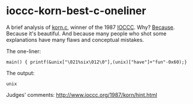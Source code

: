 # ioccc-korn-best-c-oneliner
A brief analysis of [korn.c](http://www.ioccc.org/1987/korn/korn.c), winner of the 1987 [IOCCC](http://www.ioccc.org/). Why? [Because](http://www.ioccc.org/1987/korn/hint.html). Because it's beautiful. And because many people who shot some explanations have many flaws and conceptual mistakes.

The one-liner:
```
main() { printf(&unix["\021%six\012\0"],(unix)["have"]+"fun"-0x60);}
```
The output:
```
unix
```
Judges' comments:
http://www.ioccc.org/1987/korn/hint.html
